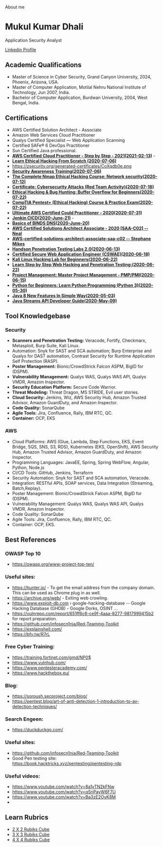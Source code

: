 About me 
# Mukul Kumar Dhali
Application Security Analyst

[Linkedin Profile](https://www.linkedin.com/in/m75452/)

## Academic Qualifications

* Master of Science in Cyber Security, Grand Canyon University, 2024, Phoenix, Arizona, USA.
* Master of Computer Application, Motilal Nehru National Institute of Technology, Jun 2007, India.
* Bachelor of Computer Application, Burdwan University, 2004, West Bengal, India.

## Certifications

* AWS Certified Solution Architect - Associate
* Amazon Web Services Cloud Practitioner
* Qualys Certified Specialist — Web Application Scanning
* Certified SAFe® 6 DevOps Practitioner
* Sun Certified Java professional.
* **[AWS Certified Cloud Practitioner - Step by Step - 2021(2021-02-13)](https://udemy-certificate.s3.amazonaws.com/pdf/UC-3e0a2d77-a183-41db-bf22-1d4fe4c3eef5.pdf)** - 
* **[Learn Ethical Hacking From Scratch (2020-07-06)](https://udemy-certificate.s3.amazonaws.com/pdf/UC-83df1929-ba5b-4efb-913b-1c0df5815992.pdf)**
* https://zsecurity.org/generated-certificates/CoXqdb0e.png
* **[Security Awareness Training(2020-07-06)](https://udemy-certificate.s3.amazonaws.com/pdf/UC-850727e5-72f2-432c-9431-5328642ce383.pdf)**
* **[The Complete Nmap Ethical Hacking Course: Network security(2020-07-12)](https://udemy-certificate.s3.amazonaws.com/pdf/UC-cc5856d9-3ab5-4467-8659-c5670ad13b00.pdf)** 
* **[Certificate: Cybersecurity Attacks (Red Team Activity)(2020-07-18)](https://udemy-certificate.s3.amazonaws.com/pdf/UC-b8a6177b-43ce-47ee-857f-3c29e240e35f.pdf)** 
* **[Ethical Hacking & Bug Hunting: Buffer Overflow for Beginners(2020-07-22)](https://udemy-certificate.s3.amazonaws.com/pdf/UC-8e9175c9-ade4-4f15-8182-1e11d3713832.pdf)**
* **[CompTIA Pentest+ (Ethical Hacking) Course & Practice Exam(2020-07-22)](https://udemy-certificate.s3.amazonaws.com/pdf/UC-458568cf-0cf7-4927-aef7-b3b19dbb89c8.pdf)** 
* **[Ultimate AWS Certified Could Practitioner - 2020(2020-07-31)](https://udemy-certificate.s3.amazonaws.com/pdf/UC-a465e203-d5b1-4843-b987-03bce7feeec6.pdf)** 
* **[Jenkin CICD(2020-June-21)](https://udemy-certificate.s3.amazonaws.com/pdf/UC-2a9ba255-5830-4be7-a77a-774c42035d59.pdf)** - 
* **[Basics of BINDS DNS(2020-June-20)](https://udemy-certificate.s3.amazonaws.com/pdf/UC-afb0dd1d-5b52-4a3d-b5a7-39ea908ccb06.pdf)**
* **[AWS Certified Solutions Architect Associate - 2020 [SAA-C02] -- Neal](https://udemy-certificate.s3.amazonaws.com/pdf/UC-e3f7283a-7ad1-4848-905d-28d14a03fc0f.pdf)** 
* **[AWS-certified-solutions-architect-associate-saa-c02 -- Stephane Mikes](https://udemy-certificate.s3.amazonaws.com/pdf/UC-eaecd871-4523-460d-8134-23069a231521.pdf)** 
* **[Handson Penetration Testing Labs 2.0(2020-06-13)](https://udemy-certificate.s3.amazonaws.com/pdf/UC-bc0a8463-9cfa-4c68-ac89-906dfb2ad0c1.pdf)** 
* **[Certified Secure Web Application Engineer (CSWAE)(2020-06-18)](https://udemy-certificate.s3.amazonaws.com/pdf/UC-b26ea751-fc79-4ded-858c-455e366b22f2.pdf)** 
* **[Kali Linux Hacking Lab for Beginners(2020-06-22)](https://udemy-certificate.s3.amazonaws.com/pdf/UC-1324a9d9-d972-4a02-803a-d0928fadc4b0.pdf)** 
* **[Learn Step by Step Web Hacking and Penetration Testing:(2020-06-22)](https://udemy-certificate.s3.amazonaws.com/pdf/UC-1a5a5d23-ed5c-490d-9675-8876afcce92c.pdf)** 
* **[Project Management: Master Project Management - PMP/PMI(2020-06-15)](https://udemy-certificate.s3.amazonaws.com/pdf/UC-3d1bc691-2023-4017-b4cc-97772e59230f.pdf)** 
* **[Python for Beginners: Learn Python Programming (Python 3)(2020-05-30)](https://udemy-certificate.s3.amazonaws.com/pdf/UC-a846a0b8-3ee2-4fb8-a325-a5793a960605.pdf)** 
* **[Java 8 New Features In Simple Way(2020-05-03)](https://udemy-certificate.s3.amazonaws.com/pdf/UC-485e9696-546d-4139-8fa4-fafcf1e66b01.pdf)** 
* **[Java Streams API Developer Guide(2020-May-09)](https://udemy-certificate.s3.amazonaws.com/pdf/UC-1bd5f6e5-e78b-4a22-9e51-563b46371fb2.pdf)** 


## Tool Knowledgebase
### Security
* **Scanners and Penetration Testing:** Veracode, Fortify, Checkmarx, Metasploit, Burp Suite, Kali Linux.
* Automation: Snyk for SAST and SCA automation; Burp Enterprise and Qualys for DAST automation, Contrast Security for Runtime Application Self Protection (RASP).
* **Poster Management:** Bionic/CrowdStrick Falcon ASPM, BigID for (DSPM).
* **Vulnerability Management:** Qualys WAS, Qualys WAS API, Qualys VMDR, Amazon Inspector.
* **Security Education Platform:** Secure Code Warrior.
* **Threat Modeling:** Threat Dragon, MS STRIDE, Evil user stories.
* **Cloud Security:** Jenkins, Wiz, AWS Security Hub, Amazon Trusted Advisor, Amazon GuardDuty, and Amazon Inspector.
* **Code Quality:** SonarQube
* **Agile Tools:** Jira, Confluence, Rally, IBM RTC, QC.
* **Container:** OCP, EKS

### AWS
* Cloud Platforms: AWS (Glue, Lambda, Step Functions, EKS, Event Bridge, SQS, SNS, S3, RDS), Kubernetes (EKS, OpenShift), AWS Security Hub, Amazon Trusted Advisor, Amazon GuardDuty, and Amazon Inspector.
* Programming Languages: JavaEE, Spring, Spring WebFlow, Angular, Python, Node.js
* CI/CD Tools: GitHub, Jenkins, Terraform
* Security Automation: Snyk for SAST and SCA automation, Veracode.
* Integration: RESTful APIs, SOAP services, Data Integration (Streaming, Batch,Replay).
* Poster Management: Bionic/CrowdStrick Falcon ASPM, BigID for (DSPM).
* Vulnerability Management: Qualys WAS, Qualys WAS API, Qualys VMDR, Amazon Inspector.
* Code Quality: SonarQube
* Agile Tools: Jira, Confluence, Rally, IBM RTC, QC.
* Container: OCP, EKS.


## Best References

### OWASP Top 10
* https://owasp.org/www-project-top-ten/

### Useful sites:
* https://hunter.io/ - To get the email address from the company domain. This can be used as Chrome plug in as well.
* https://archive.org/web/ -  Exiting web crowling.
* https://www.exploit-db.com › google-hacking-database -- Google Hacking Database (GHDB) - Google Dorks, OSINT ...
* https://vulnrepo.com/report/651ff6c6-ce9f-4aaa-8277-9817999415b2 for report preparation.
* https://github.com/infosecn1nja/Red-Teaming-Toolkit
* https://explainshell.com/
* https://bfy.tw/R7rL


### Free Cyber Training:
* https://training.fortinet.com/gmd/NP0$
* https://www.vulnhub.com/
* https://www.pentesteracademy.com/
* https://www.hackthebox.eu/


### Blog:
* https://soroush.secproject.com/blog/
* https://pentest.blog/art-of-anti-detection-1-introduction-to-av-detection-techniques/ 

### Search Engeen:
* https://duckduckgo.com/ 

### Useful sites:
* https://github.com/infosecn1nja/Red-Teaming-Toolkit
* Good Pen testing site: https://book.hacktricks.xyz/pentesting/pentesting-rdp


### Useful videos:
* https://www.youtube.com/watch?v=8a1yTN2kFNw
* https://www.youtube.com/watch?v=qSnPayW6F7U
* https://www.youtube.com/watch?v=Ba3zE2OyK8M
* 

## Learn Rubrics
* [2 X 2 Rubiks Cube](https://github.com/imecool/imecool.github.io/blob/main/story/rubics/2X2_RubiksCube.md)
* [3 X 3 Rubiks Cube](https://github.com/imecool/PersonalLinks/blob/master/Rubiks/3X3_Rubiks.md)
* [4 X 4 Rubiks Cube](https://github.com/imecool/PersonalLinks/blob/master/Rubiks/4X4.md)

